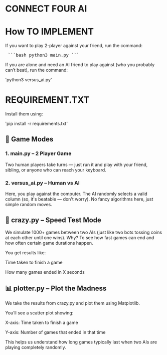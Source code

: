 # CONNECT FOUR AI
# How TO IMPLEMENT
  If you want to play 2-player against your friend, run the command:
<pre> ```bash python3 main.py ``` </pre>
  If you are alone and need an AI friend to play against (who you probably can’t beat), run the command:
  
  'python3 versus_ai.py'

# REQUIREMENT.TXT
Install them using:

'pip install -r requirements.txt'

## 🧠 Game Modes
 ### 1. main.py – 2 Player Game
Two human players take turns — just run it and play with your friend, sibling, or anyone who can reach your keyboard.

 ### 2. versus_ai.py – Human vs AI
Here, you play against the computer. The AI randomly selects a valid column (so, it's beatable — don't worry). No fancy algorithms here, just simple random moves.

## 🧪 crazy.py – Speed Test Mode

We simulate 1000+ games between two AIs (just like two bots tossing coins at each other until one wins).
 Why? To see how fast games can end and how often certain game durations happen.

You get results like:

Time taken to finish a game

How many games ended in X seconds

## 📊 plotter.py – Plot the Madness
We take the results from crazy.py and plot them using Matplotlib.

You’ll see a scatter plot showing:

X-axis: Time taken to finish a game

Y-axis: Number of games that ended in that time

This helps us understand how long games typically last when two AIs are playing completely randomly.

